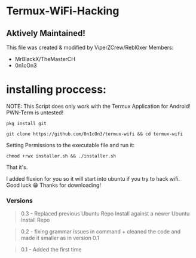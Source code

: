 # Termux-WiFi-Hacking
## Aktively Maintained!
This file was created & modified by ViperZCrew/Rebl0xer Members:

- MrBlackX/TheMasterCH
- 0n1cOn3

# installing proccess:

NOTE: This Script does only work with the Termux Application for Android!
PWN-Term is untested!

``
pkg install git
``

``
git clone https://github.com/0n1cOn3/termux-wifi && cd termux-wifi
``

Setting Permissions to the executable file and run it:

``
chmod +rwx installer.sh && ./installer.sh
``

That it's.

I added fluxion for you so it will start into ubuntu if you try to hack wifi.
Good luck 😁
Thanks for downloading!

### Versions

> 0.3 - Replaced  previous Ubuntu Repo Install against a newer Ubuntu Install Repo

> 0.2 - fixing grammar issues in command + cleaned the code and made it smaller as in version 0.1

> 0.1 - Added the first time
